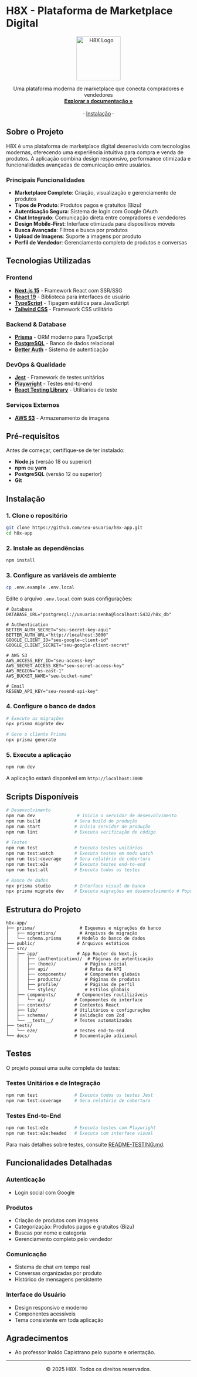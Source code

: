 # H8X - Plataforma de Marketplace Digital

<div align="center">
  <img src="public/logo.png" alt="H8X Logo" width="120" height="120">
  
  <p align="center">
    Uma plataforma moderna de marketplace que conecta compradores e vendedores
    <br />
    <a href="#sobre-o-projeto"><strong>Explorar a documentação »</strong></a>
    <br />
    <br />
    ·
    <a href="#instalação">Instalação</a>
    ·
  </p>
</div>

## Sobre o Projeto

H8X é uma plataforma de marketplace digital desenvolvida com tecnologias modernas, oferecendo uma experiência intuitiva para compra e venda de produtos. A aplicação combina design responsivo, performance otimizada e funcionalidades avançadas de comunicação entre usuários.

### Principais Funcionalidades

- **Marketplace Completo**: Criação, visualização e gerenciamento de produtos
- **Tipos de Produto**: Produtos pagos e gratuitos (Bizu)
- **Autenticação Segura**: Sistema de login com Google OAuth
- **Chat Integrado**: Comunicação direta entre compradores e vendedores
- **Design Mobile-First**: Interface otimizada para dispositivos móveis
- **Busca Avançada**: Filtros e busca por produtos
- **Upload de Imagens**: Suporte a imagens por produto
- **Perfil de Vendedor**: Gerenciamento completo de produtos e conversas

## Tecnologias Utilizadas

### Frontend

- **[Next.js 15](https://nextjs.org/)** - Framework React com SSR/SSG
- **[React 19](https://react.dev/)** - Biblioteca para interfaces de usuário
- **[TypeScript](https://www.typescriptlang.org/)** - Tipagem estática para JavaScript
- **[Tailwind CSS](https://tailwindcss.com/)** - Framework CSS utilitário

### Backend & Database

- **[Prisma](https://www.prisma.io/)** - ORM moderno para TypeScript
- **[PostgreSQL](https://www.postgresql.org/)** - Banco de dados relacional
- **[Better Auth](https://www.better-auth.com/)** - Sistema de autenticação

### DevOps & Qualidade

- **[Jest](https://jestjs.io/)** - Framework de testes unitários
- **[Playwright](https://playwright.dev/)** - Testes end-to-end
- **[React Testing Library](https://testing-library.com/)** - Utilitários de teste

### Serviços Externos

- **[AWS S3](https://aws.amazon.com/s3/)** - Armazenamento de imagens

## Pré-requisitos

Antes de começar, certifique-se de ter instalado:

- **Node.js** (versão 18 ou superior)
- **npm** ou **yarn**
- **PostgreSQL** (versão 12 ou superior)
- **Git**

## Instalação

### 1. Clone o repositório

```bash
git clone https://github.com/seu-usuario/h8x-app.git
cd h8x-app
```

### 2. Instale as dependências

```bash
npm install
```

### 3. Configure as variáveis de ambiente

```bash
cp .env.example .env.local
```

Edite o arquivo `.env.local` com suas configurações:

```env
# Database
DATABASE_URL="postgresql://usuario:senha@localhost:5432/h8x_db"

# Authentication
BETTER_AUTH_SECRET="seu-secret-key-aqui"
BETTER_AUTH_URL="http://localhost:3000"
GOOGLE_CLIENT_ID="seu-google-client-id"
GOOGLE_CLIENT_SECRET="seu-google-client-secret"

# AWS S3
AWS_ACCESS_KEY_ID="seu-access-key"
AWS_SECRET_ACCESS_KEY="seu-secret-access-key"
AWS_REGION="us-east-1"
AWS_BUCKET_NAME="seu-bucket-name"

# Email
RESEND_API_KEY="seu-resend-api-key"
```

### 4. Configure o banco de dados

```bash
# Execute as migrações
npx prisma migrate dev

# Gere o cliente Prisma
npx prisma generate
```

### 5. Execute a aplicação

```bash
npm run dev
```

A aplicação estará disponível em `http://localhost:3000`

## Scripts Disponíveis

```bash
# Desenvolvimento
npm run dev                # Inicia o servidor de desenvolvimento
npm run build             # Gera build de produção
npm run start             # Inicia servidor de produção
npm run lint              # Executa verificação de código

# Testes
npm run test              # Executa testes unitários
npm run test:watch        # Executa testes em modo watch
npm run test:coverage     # Gera relatório de cobertura
npm run test:e2e          # Executa testes end-to-end
npm run test:all          # Executa todos os testes

# Banco de dados
npx prisma studio         # Interface visual do banco
npx prisma migrate dev    # Executa migrações em desenvolvimento # Popula banco com dados iniciais
```

## Estrutura do Projeto

```
h8x-app/
├── prisma/                 # Esquemas e migrações do banco
│   ├── migrations/         # Arquivos de migração
│   └── schema.prisma      # Modelo do banco de dados
├── public/                # Arquivos estáticos
├── src/
│   ├── app/               # App Router do Next.js
│   │   ├── (authentication)/  # Páginas de autenticação
│   │   ├── (home)/           # Página inicial
│   │   ├── api/              # Rotas da API
│   │   ├── components/       # Componentes globais
│   │   ├── products/         # Páginas de produtos
│   │   ├── profile/          # Páginas de perfil
│   │   └── styles/           # Estilos globais
│   ├── components/        # Componentes reutilizáveis
│   │   └── ui/           # Componentes de interface
│   ├── contexts/         # Contextos React
│   ├── lib/              # Utilitários e configurações
│   ├── schemas/          # Validação com Zod
│   └── __tests__/        # Testes automatizados
├── tests/
│   └── e2e/              # Testes end-to-end
└── docs/                 # Documentação adicional
```

## Testes

O projeto possui uma suíte completa de testes:

### Testes Unitários e de Integração

```bash
npm run test              # Executa todos os testes Jest
npm run test:coverage     # Gera relatório de cobertura
```

### Testes End-to-End

```bash
npm run test:e2e          # Executa testes com Playwright
npm run test:e2e:headed   # Executa com interface visual
```

Para mais detalhes sobre testes, consulte [README-TESTING.md](README-TESTING.md).

## Funcionalidades Detalhadas

### Autenticação

- Login social com Google

### Produtos

- Criação de produtos com imagens
- Categorização: Produtos pagos e gratuitos (Bizu)
- Buscas por nome e categoria
- Gerenciamento completo pelo vendedor

### Comunicação

- Sistema de chat em tempo real
- Conversas organizadas por produto
- Histórico de mensagens persistente

### Interface do Usuário

- Design responsivo e moderno
- Componentes acessíveis
- Tema consistente em toda aplicação

## Agradecimentos

- Ao professor Inaldo Capistrano pelo suporte e orientação.

---

<div align="center">
  <p>© 2025 H8X. Todos os direitos reservados.</p>
</div>
